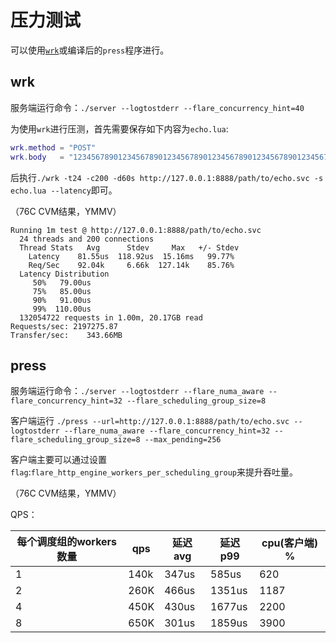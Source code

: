# 压力测试

可以使用[`wrk`](https://github.com/wg/wrk)或编译后的`press`程序进行。

## wrk

服务端运行命令：`./server --logtostderr --flare_concurrency_hint=40`

为使用`wrk`进行压测，首先需要保存如下内容为`echo.lua`:

```lua
wrk.method = "POST"
wrk.body   = "1234567890123456789012345678901234567890123456789012345678901234567890123456789012345678901234567890"
```

后执行`./wrk -t24 -c200 -d60s http://127.0.0.1:8888/path/to/echo.svc -s echo.lua --latency`即可。

（76C CVM结果，YMMV）

```text
Running 1m test @ http://127.0.0.1:8888/path/to/echo.svc
  24 threads and 200 connections
  Thread Stats   Avg      Stdev     Max   +/- Stdev
    Latency    81.55us  118.92us  15.16ms   99.77%
    Req/Sec    92.04k     6.66k  127.14k    85.76%
  Latency Distribution
     50%   79.00us
     75%   85.00us
     90%   91.00us
     99%  110.00us
  132054722 requests in 1.00m, 20.17GB read
Requests/sec: 2197275.87
Transfer/sec:    343.66MB
```

## press

服务端运行命令：`./server --logtostderr --flare_numa_aware --flare_concurrency_hint=32 --flare_scheduling_group_size=8`

客户端运行 `./press --url=http://127.0.0.1:8888/path/to/echo.svc --logtostderr --flare_numa_aware --flare_concurrency_hint=32 --flare_scheduling_group_size=8 --max_pending=256`

客户端主要可以通过设置`flag`:`flare_http_engine_workers_per_scheduling_group`来提升吞吐量。

（76C CVM结果，YMMV）

QPS：

|每个调度组的workers数量         |qps   |延迟avg   |延迟p99   | cpu(客户端) %
|---------------|-----|-----|-----|-----|
|1         |140k  |347us |585us | 620
|2         |260K  |466us  |1351us  | 1187
|4         |450K  |430us |1677us |2200 |
|8         |650K  |301us |1859us |3900 |
